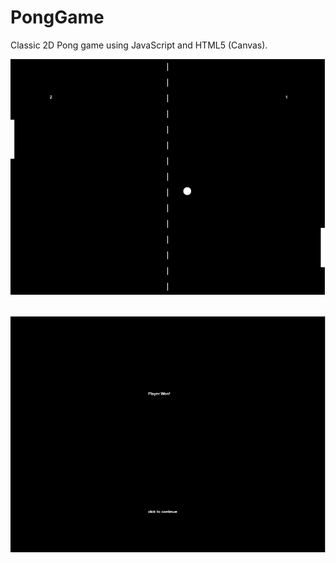 # PongGame

Classic 2D Pong game using JavaScript and HTML5 (Canvas).

![alt text](/pongScreen.PNG "Gameplay")

##

![alt text](/win.PNG "winning screenshots")
